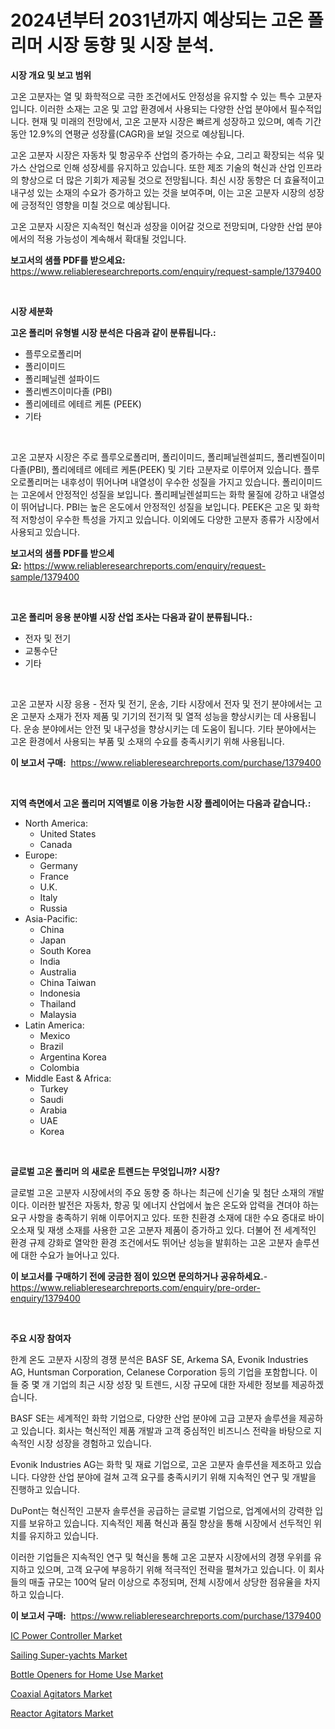 <p><h1>2024년부터 2031년까지 예상되는 고온 폴리머 시장 동향 및 시장 분석.</h1></p><p><strong>시장 개요 및 보고 범위</strong></p>
<p><p>고온 고분자는 열 및 화학적으로 극한 조건에서도 안정성을 유지할 수 있는 특수 고분자입니다. 이러한 소재는 고온 및 고압 환경에서 사용되는 다양한 산업 분야에서 필수적입니다. 현재 및 미래의 전망에서, 고온 고분자 시장은 빠르게 성장하고 있으며, 예측 기간 동안 12.9%의 연평균 성장률(CAGR)을 보일 것으로 예상됩니다. </p><p>고온 고분자 시장은 자동차 및 항공우주 산업의 증가하는 수요, 그리고 확장되는 석유 및 가스 산업으로 인해 성장세를 유지하고 있습니다. 또한 제조 기술의 혁신과 산업 인프라의 향상으로 더 많은 기회가 제공될 것으로 전망됩니다. 최신 시장 동향은 더 효율적이고 내구성 있는 소재의 수요가 증가하고 있는 것을 보여주며, 이는 고온 고분자 시장의 성장에 긍정적인 영향을 미칠 것으로 예상됩니다. </p><p>고온 고분자 시장은 지속적인 혁신과 성장을 이어갈 것으로 전망되며, 다양한 산업 분야에서의 적용 가능성이 계속해서 확대될 것입니다.</p></p>
<p><strong>보고서의 샘플 PDF를 받으세요:</strong> <a href="https://www.reliableresearchreports.com/enquiry/request-sample/1379400">https://www.reliableresearchreports.com/enquiry/request-sample/1379400</a></p>
<p>&nbsp;</p>
<p><strong>시장 세분화</strong></p>
<p><strong>고온 폴리머 유형별 시장 분석은 다음과 같이 분류됩니다.:</strong></p>
<p><ul><li>플루오로폴리머</li><li>폴리이미드</li><li>폴리페닐렌 설파이드</li><li>폴리벤즈이미다졸 (PBI)</li><li>폴리에테르 에테르 케톤 (PEEK)</li><li>기타</li></ul></p>
<p>&nbsp;</p>
<p><p>고온 고분자 시장은 주로 플루오로폴리머, 폴리이미드, 폴리페닐렌설피드, 폴리벤질이미다졸(PBI), 폴리에테르 에테르 케톤(PEEK) 및 기타 고분자로 이루어져 있습니다. 플루오로폴리머는 내후성이 뛰어나며 내열성이 우수한 성질을 가지고 있습니다. 폴리이미드는 고온에서 안정적인 성질을 보입니다. 폴리페닐렌설피드는 화학 물질에 강하고 내열성이 뛰어납니다. PBI는 높은 온도에서 안정적인 성질을 보입니다. PEEK은 고온 및 화학적 저항성이 우수한 특성을 가지고 있습니다. 이외에도 다양한 고분자 종류가 시장에서 사용되고 있습니다.</p></p>
<p><strong>보고서의 샘플 PDF를 받으세요:</strong>&nbsp;<a href="https://www.reliableresearchreports.com/enquiry/request-sample/1379400">https://www.reliableresearchreports.com/enquiry/request-sample/1379400</a></p>
<p>&nbsp;</p>
<p><strong> 고온 폴리머 응용 분야별 시장 산업 조사는 다음과 같이 분류됩니다.:</strong></p>
<p><ul><li>전자 및 전기</li><li>교통수단</li><li>기타</li></ul></p>
<p>&nbsp;</p>
<p><p>고온 고분자 시장 응용 - 전자 및 전기, 운송, 기타 시장에서 전자 및 전기 분야에서는 고온 고분자 소재가 전자 제품 및 기기의 전기적 및 열적 성능을 향상시키는 데 사용됩니다. 운송 분야에서는 안전 및 내구성을 향상시키는 데 도움이 됩니다. 기타 분야에서는 고온 환경에서 사용되는 부품 및 소재의 수요를 충족시키기 위해 사용됩니다.</p></p>
<p><strong>이 보고서 구매:</strong>&nbsp; <a href="https://www.reliableresearchreports.com/purchase/1379400">https://www.reliableresearchreports.com/purchase/1379400</a></p>
<p>&nbsp;</p>
<p><strong>지역 측면에서 고온 폴리머 지역별로 이용 가능한 시장 플레이어는 다음과 같습니다.:</strong></p>
<p><ul>
    <li>
        North America:
        <ul>
            <li>United States</li>
            <li>Canada</li>
        </ul>
    </li>
    <li>
        Europe:
        <ul>
            <li>Germany</li>
            <li>France</li>
            <li>U.K.</li>
            <li>Italy</li>
            <li>Russia</li>
        </ul>
    </li>
    <li>
        Asia-Pacific:
        <ul>
            <li>China</li>
            <li>Japan</li>
            <li>South Korea</li>
            <li>India</li>
            <li>Australia</li>
            <li>China Taiwan</li>
            <li>Indonesia</li>
            <li>Thailand</li>
            <li>Malaysia</li>
        </ul>
    </li>
    <li>
        Latin America:
        <ul>
            <li>Mexico</li>
            <li>Brazil</li>
            <li>Argentina Korea</li>
            <li>Colombia</li>
        </ul>
    </li>
    <li>
        Middle East & Africa:
        <ul>
            <li>Turkey</li>
            <li>Saudi</li>
            <li>Arabia</li>
            <li>UAE</li>
            <li>Korea</li>
        </ul>
    </li>
    </ul></p>
<p>&nbsp;</p>
<p><strong>글로벌 고온 폴리머 의 새로운 트렌드는 무엇입니까? 시장?</strong></p>
<p><p>글로벌 고온 고분자 시장에서의 주요 동향 중 하나는 최근에 신기술 및 첨단 소재의 개발이다. 이러한 발전은 자동차, 항공 및 에너지 산업에서 높은 온도와 압력을 견뎌야 하는 요구 사항을 충족하기 위해 이루어지고 있다. 또한 친환경 소재에 대한 수요 증대로 바이오소재 및 재생 소재를 사용한 고온 고분자 제품이 증가하고 있다. 더불어 전 세계적인 환경 규제 강화로 열악한 환경 조건에서도 뛰어난 성능을 발휘하는 고온 고분자 솔루션에 대한 수요가 늘어나고 있다.</p></p>
<p><strong>이 보고서를 구매하기 전에 궁금한 점이 있으면 문의하거나 공유하세요.</strong>- <a href="https://www.reliableresearchreports.com/enquiry/pre-order-enquiry/1379400">https://www.reliableresearchreports.com/enquiry/pre-order-enquiry/1379400</a></p>
<p>&nbsp;</p>
<p><strong>주요 시장 참여자</strong></p>
<p><p>한계 온도 고분자 시장의 경쟁 분석은 BASF SE, Arkema SA, Evonik Industries AG, Huntsman Corporation, Celanese Corporation 등의 기업을 포함합니다. 이들 중 몇 개 기업의 최근 시장 성장 및 트렌드, 시장 규모에 대한 자세한 정보를 제공하겠습니다.</p><p>BASF SE는 세계적인 화학 기업으로, 다양한 산업 분야에 고급 고분자 솔루션을 제공하고 있습니다. 회사는 혁신적인 제품 개발과 고객 중심적인 비즈니스 전략을 바탕으로 지속적인 시장 성장을 경험하고 있습니다.</p><p>Evonik Industries AG는 화학 및 재료 기업으로, 고온 고분자 솔루션을 제조하고 있습니다. 다양한 산업 분야에 걸쳐 고객 요구를 충족시키기 위해 지속적인 연구 및 개발을 진행하고 있습니다.</p><p>DuPont는 혁신적인 고분자 솔루션을 공급하는 글로벌 기업으로, 업계에서의 강력한 입지를 보유하고 있습니다. 지속적인 제품 혁신과 품질 향상을 통해 시장에서 선두적인 위치를 유지하고 있습니다.</p><p>이러한 기업들은 지속적인 연구 및 혁신을 통해 고온 고분자 시장에서의 경쟁 우위를 유지하고 있으며, 고객 요구에 부응하기 위해 적극적인 전략을 펼쳐가고 있습니다. 이 회사들의 매출 규모는 100억 달러 이상으로 추정되며, 전체 시장에서 상당한 점유율을 차지하고 있습니다.</p></p>
<p><strong>이 보고서 구매:</strong>&nbsp;&nbsp;<a href="https://www.reliableresearchreports.com/purchase/1379400">https://www.reliableresearchreports.com/purchase/1379400</a></p>
<p><p><a href="https://github.com/Krish2023na/Market-Research-Report-List-3/blob/main/ic-power-controller-market.md">IC Power Controller Market</a></p><p><a href="https://changeable-paste-463.notion.site/Sailing-Super-yachts-Market-Size-and-Examines-its-Market-Scope-with-a-Primary-Focus-on-Growth-Oppo-c1be1bf0285b4794be260deecdb61b82">Sailing Super-yachts Market</a></p><p><a href="https://view.publitas.com/reportprime-1/bottle-openers-for-home-use-market-provides-a-comprehensive-analysis-including-a-macro-overview-of-the-market-as-well-as-micro-details-such-as-market-size-and-competitive-landscape/">Bottle Openers for Home Use Market</a></p><p><a href="https://issuu.com/reportprime-2/docs/coaxial-agitators-market-size-2030.pptx">Coaxial Agitators Market</a></p><p><a href="https://issuu.com/reportprime-2/docs/reactor-agitators-market-size-2030.pptx">Reactor Agitators Market</a></p></p>
